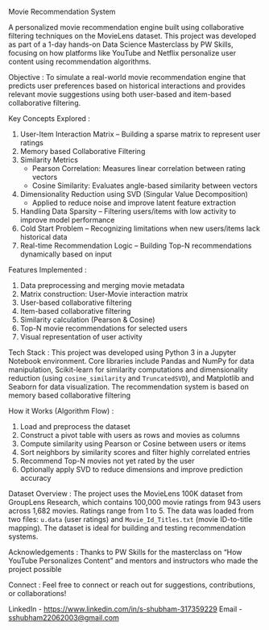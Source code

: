 Movie Recommendation System

A personalized movie recommendation engine built using collaborative filtering techniques on the MovieLens dataset. This project was developed as part of a 1-day hands-on Data Science Masterclass by PW Skills, focusing on how platforms like YouTube and Netflix personalize user content using recommendation algorithms.

Objective :
To simulate a real-world movie recommendation engine that predicts user preferences based on historical interactions and provides relevant movie suggestions using both user-based and item-based collaborative filtering.

Key Concepts Explored :
1. User-Item Interaction Matrix – Building a sparse matrix to represent user ratings
2. Memory based Collaborative Filtering
3. Similarity Metrics
   - Pearson Correlation: Measures linear correlation between rating vectors
   - Cosine Similarity: Evaluates angle-based similarity between vectors
4. Dimensionality Reduction using SVD (Singular Value Decomposition)
   - Applied to reduce noise and improve latent feature extraction
5. Handling Data Sparsity – Filtering users/items with low activity to improve model performance
6. Cold Start Problem – Recognizing limitations when new users/items lack historical data
7. Real-time Recommendation Logic – Building Top-N recommendations dynamically based on input

Features Implemented :
1. Data preprocessing and merging movie metadata
2. Matrix construction: User-Movie interaction matrix
3. User-based collaborative filtering
4. Item-based collaborative filtering
5. Similarity calculation (Pearson & Cosine)
6. Top-N movie recommendations for selected users
7. Visual representation of user activity

Tech Stack :
This project was developed using Python 3 in a Jupyter Notebook environment. Core libraries include Pandas and NumPy for data manipulation, Scikit-learn for similarity computations and dimensionality reduction (using `cosine_similarity` and `TruncatedSVD`), and Matplotlib and Seaborn for data visualization. The recommendation system is based on memory based collaborative filtering

How it Works (Algorithm Flow) :

1. Load and preprocess the dataset
2. Construct a pivot table with users as rows and movies as columns
3. Compute similarity using Pearson or Cosine between users or items
4. Sort neighbors by similarity scores and filter highly correlated entries
5. Recommend Top-N movies not yet rated by the user
6. Optionally apply SVD to reduce dimensions and improve prediction accuracy
   
Dataset Overview :
The project uses the MovieLens 100K dataset from GroupLens Research, which contains 100,000 movie ratings from 943 users across 1,682 movies. Ratings range from 1 to 5. The data was loaded from two files: `u.data` (user ratings) and `Movie_Id_Titles.txt` (movie ID-to-title mapping). The dataset is ideal for building and testing recommendation systems.

Acknowledgements :
Thanks to PW Skills for the masterclass on “How YouTube Personalizes Content” and mentors and instructors who made the project possible

Connect : 
Feel free to connect or reach out for suggestions, contributions, or collaborations!

LinkedIn - https://www.linkedin.com/in/s-shubham-317359229
Email - sshubham22062003@gmail.com
